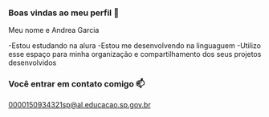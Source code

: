 ### Boas vindas ao meu perfil 💙 

Meu nome e Andrea Garcia

-Estou estudando na alura
-Estou me desenvolvendo na linguaguem 
-Utilizo esse espaço para minha organização e compartilhamento dos seus projetos desenvolvidos

### Você entrar em contato comigo 📫

0000150934321sp@al.educacao.sp.gov.br
